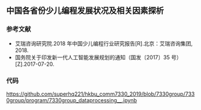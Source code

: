 ## 中国各省份少儿编程发展状况及相关因素探析

### 参考文献
- 艾瑞咨询研究院.2018 年中国少儿编程行业研究报告[R].北京：艾瑞咨询集团, 2018.
- 国务院关于印发新一代人工智能发展规划的通知（国发〔2017〕35 号）[Z].2017-07-20.

### 代码
https://github.com/superhq221/hkbu_comm7330_2019/blob/7330group/7330group/program/7330group_dataprocessing__.ipynb
